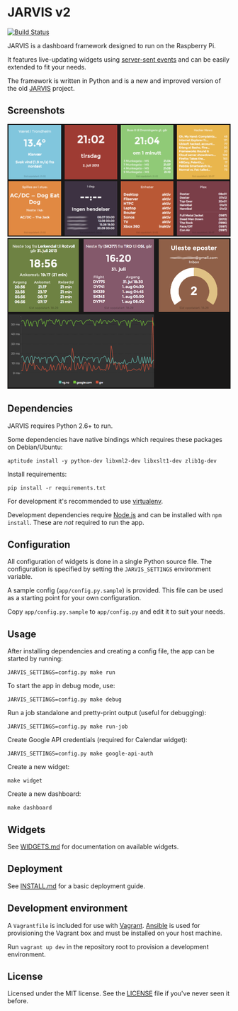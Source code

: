 JARVIS v2
=========

[![Build Status](https://travis-ci.org/martinp/jarvis2.png)](https://travis-ci.org/martinp/jarvis2)

JARVIS is a dashboard framework designed to run on the Raspberry Pi.

It features live-updating widgets using
[server-sent events](http://en.wikipedia.org/wiki/Server-sent_events) and can be
easily extended to fit your needs.

The framework is written in Python and is a new and improved version of the old
[JARVIS](https://github.com/martinp/jarvis) project.

Screenshots
-----------
![Screenshot 1](docs/jarvis2.png)
![Screenshot 2](docs/jarvis2_1.png)

Dependencies
------------
JARVIS requires Python 2.6+ to run.

Some dependencies have native bindings which requires these packages on
Debian/Ubuntu:

    aptitude install -y python-dev libxml2-dev libxslt1-dev zlib1g-dev

Install requirements:

    pip install -r requirements.txt

For development it's recommended to use [virtualenv](http://www.virtualenv.org).

Development dependencies require [Node.js](http://nodejs.org) and can be
installed with `npm install`. These are *not* required to run the app.

Configuration
-------------
All configuration of widgets is done in a single Python source file. The
configuration is specified by setting the `JARVIS_SETTINGS` environment
variable.

A sample config (`app/config.py.sample`) is provided. This file can be used as a
starting point for your own configuration.

Copy `app/config.py.sample` to `app/config.py` and edit it to suit your needs.

Usage
-----
After installing dependencies and creating a config file, the app can be started
by running:

    JARVIS_SETTINGS=config.py make run

To start the app in debug mode, use:

    JARVIS_SETTINGS=config.py make debug

Run a job standalone and pretty-print output (useful for debugging):

    JARVIS_SETTINGS=config.py make run-job

Create Google API credentials (required for Calendar widget):

    JARVIS_SETTINGS=config.py make google-api-auth

Create a new widget:

    make widget

Create a new dashboard:

    make dashboard

Widgets
-------
See [WIDGETS.md](docs/WIDGETS.md) for documentation on available widgets.

Deployment
----------
See [INSTALL.md](docs/INSTALL.md) for a basic deployment guide.

Development environment
-----------------------
A `Vagrantfile` is included for use with [Vagrant](http://www.vagrantup.com).
[Ansible](http://www.ansible.com) is used for provisioning the Vagrant box and
must be installed on your host machine.

Run `vagrant up dev` in the repository root to provision a development
environment.

License
-------
Licensed under the MIT license. See the [LICENSE](LICENSE) file if you've never
seen it before.
